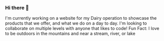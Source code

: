 ### Hi there 👋
I'm currently working on a website for my Dairy operation to showcase the products that we offer, and what we do on a day to day. 
I'm looking to collaborate on multiple levels with anyone that likes to code! Fun Fact: I love to be outdoors in the mountains and near a stream, river, or lake
<!--
**RobertcMcConnell/RobertcMcConnell** is a ✨ _special_ ✨ repository because its `README.md` (this file) appears on your GitHub profile.

Here are some ideas to get you started:

- 🔭 I’m currently working on ...
- 🌱 I’m currently learning ...
- 👯 I’m looking to collaborate on ...
- 🤔 I’m looking for help with ...
- 💬 Ask me about ...
- 📫 How to reach me: ...
- 😄 Pronouns: ...
- ⚡ Fun fact: ...
-->
